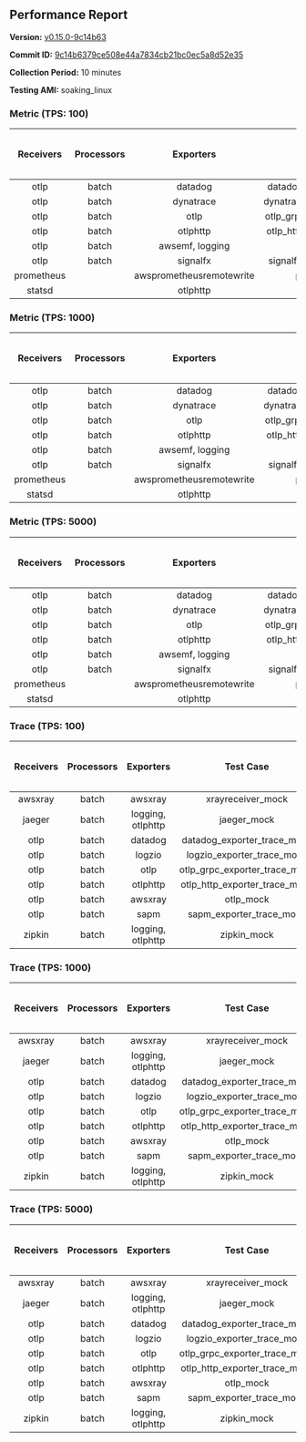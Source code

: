 ## Performance Report

**Version:** [v0.15.0-9c14b63](https://github.com/aws-observability/aws-otel-collector/releases/tag/v0.15.0-9c14b63)

**Commit ID:** [9c14b6379ce508e44a7834cb21bc0ec5a8d52e35](https://github.com/aws-observability/aws-otel-collector/commit/9c14b6379ce508e44a7834cb21bc0ec5a8d52e35)

**Collection Period:** 10 minutes

**Testing AMI:** soaking_linux


### Metric (TPS: 100)
| Receivers | Processors | Exporters | Test Case | Data Type | Instance Type | Avg CPU Usage (Percent) | Avg Memory Usage (Megabytes) | Max CPU Usage (Percent) | Max Memory Usage (Megabytes) |
|:---------:|:----------:|:---------:|:---------:|:---------:|:-------------:|:-----------------------:|:----------------------------:|:-----------------------:|:----------------------------:|
| otlp | batch | datadog | datadog_exporter_metric_mock | otlp | m5.2xlarge | 0.05 | 62.87 | 0.30 | 63.36 |
| otlp | batch | dynatrace | dynatrace_exporter_metric_mock | otlp | m5.2xlarge | 0.03 | 59.04 | 0.10 | 59.69 |
| otlp | batch | otlp | otlp_grpc_exporter_metric_mock | otlp | m5.2xlarge | 0.04 | 58.73 | 0.20 | 58.91 |
| otlp | batch | otlphttp | otlp_http_exporter_metric_mock | otlp | m5.2xlarge | 0.04 | 60.60 | 0.20 | 60.69 |
| otlp | batch | awsemf, logging | otlp_metric_mock | otlp | m5.2xlarge | 0.04 | 58.94 | 0.20 | 60.14 |
| otlp | batch | signalfx | signalfx_exporter_metric_mock | otlp | m5.2xlarge | 0.04 | 62.26 | 0.30 | 62.47 |
| prometheus |  | awsprometheusremotewrite | prometheus_mock | prometheus | m5.2xlarge | 0.13 | 72.11 | 0.40 | 73.81 |
| statsd |  | otlphttp | statsd_mock | statsd | m5.2xlarge | 0.02 | 59.24 | 0.10 | 59.51 |

### Metric (TPS: 1000)
| Receivers | Processors | Exporters | Test Case | Data Type | Instance Type | Avg CPU Usage (Percent) | Avg Memory Usage (Megabytes) | Max CPU Usage (Percent) | Max Memory Usage (Megabytes) |
|:---------:|:----------:|:---------:|:---------:|:---------:|:-------------:|:-----------------------:|:----------------------------:|:-----------------------:|:----------------------------:|
| otlp | batch | datadog | datadog_exporter_metric_mock | otlp | m5.2xlarge | 0.04 | 61.64 | 0.30 | 61.89 |
| otlp | batch | dynatrace | dynatrace_exporter_metric_mock | otlp | m5.2xlarge | 0.05 | 59.76 | 0.20 | 59.94 |
| otlp | batch | otlp | otlp_grpc_exporter_metric_mock | otlp | m5.2xlarge | 0.04 | 59.63 | 0.20 | 59.70 |
| otlp | batch | otlphttp | otlp_http_exporter_metric_mock | otlp | m5.2xlarge | 0.04 | 59.25 | 0.20 | 59.34 |
| otlp | batch | awsemf, logging | otlp_metric_mock | otlp | m5.2xlarge | 0.04 | 59.64 | 0.20 | 59.72 |
| otlp | batch | signalfx | signalfx_exporter_metric_mock | otlp | m5.2xlarge | 0.05 | 61.59 | 0.20 | 61.99 |
| prometheus |  | awsprometheusremotewrite | prometheus_mock | prometheus | m5.2xlarge | 1.51 | 105.93 | 3.40 | 115.10 |
| statsd |  | otlphttp | statsd_mock | statsd | m5.2xlarge | 0.01 | 58.82 | 0.20 | 59.00 |

### Metric (TPS: 5000)
| Receivers | Processors | Exporters | Test Case | Data Type | Instance Type | Avg CPU Usage (Percent) | Avg Memory Usage (Megabytes) | Max CPU Usage (Percent) | Max Memory Usage (Megabytes) |
|:---------:|:----------:|:---------:|:---------:|:---------:|:-------------:|:-----------------------:|:----------------------------:|:-----------------------:|:----------------------------:|
| otlp | batch | datadog | datadog_exporter_metric_mock | otlp | m5.2xlarge | 0.04 | 60.38 | 0.20 | 61.09 |
| otlp | batch | dynatrace | dynatrace_exporter_metric_mock | otlp | m5.2xlarge | 0.04 | 60.29 | 0.20 | 60.52 |
| otlp | batch | otlp | otlp_grpc_exporter_metric_mock | otlp | m5.2xlarge | 0.04 | 58.70 | 0.20 | 58.71 |
| otlp | batch | otlphttp | otlp_http_exporter_metric_mock | otlp | m5.2xlarge | 0.04 | 59.30 | 0.20 | 59.67 |
| otlp | batch | awsemf, logging | otlp_metric_mock | otlp | m5.2xlarge | 0.04 | 59.63 | 0.20 | 59.78 |
| otlp | batch | signalfx | signalfx_exporter_metric_mock | otlp | m5.2xlarge | 0.04 | 61.29 | 0.20 | 62.11 |
| prometheus |  | awsprometheusremotewrite | prometheus_mock | prometheus | m5.2xlarge | 7.66 | 257.48 | 14.10 | 282.32 |
| statsd |  | otlphttp | statsd_mock | statsd | m5.2xlarge | 0.02 | 59.63 | 0.20 | 59.75 |

### Trace (TPS: 100)
| Receivers | Processors | Exporters | Test Case | Data Type | Instance Type | Avg CPU Usage (Percent) | Avg Memory Usage (Megabytes) | Max CPU Usage (Percent) | Max Memory Usage (Megabytes) |
|:---------:|:----------:|:---------:|:---------:|:---------:|:-------------:|:-----------------------:|:----------------------------:|:-----------------------:|:----------------------------:|
| awsxray | batch | awsxray | xrayreceiver_mock | xray | m5.2xlarge | 4.68 | 143.88 | 5.80 | 205.17 |
| jaeger | batch | logging, otlphttp | jaeger_mock | jaeger | m5.2xlarge | 2.35 | 76.12 | 2.60 | 77.69 |
| otlp | batch | datadog | datadog_exporter_trace_mock | otlp | m5.2xlarge | 5.50 | 72.44 | 7.10 | 74.98 |
| otlp | batch | logzio | logzio_exporter_trace_mock | otlp | m5.2xlarge | 3.47 | 91.23 | 3.80 | 92.20 |
| otlp | batch | otlp | otlp_grpc_exporter_trace_mock | otlp | m5.2xlarge | 3.82 | 137.55 | 5.50 | 189.83 |
| otlp | batch | otlphttp | otlp_http_exporter_trace_mock | otlp | m5.2xlarge | 3.00 | 69.53 | 3.30 | 69.95 |
| otlp | batch | awsxray | otlp_mock | otlp | m5.2xlarge | 3.84 | 70.51 | 4.20 | 71.75 |
| otlp | batch | sapm | sapm_exporter_trace_mock | otlp | m5.2xlarge | 3.09 | 84.69 | 3.40 | 85.02 |
| zipkin | batch | logging, otlphttp | zipkin_mock | zipkin | m5.2xlarge | 5.68 | 78.48 | 7.10 | 82.59 |

### Trace (TPS: 1000)
| Receivers | Processors | Exporters | Test Case | Data Type | Instance Type | Avg CPU Usage (Percent) | Avg Memory Usage (Megabytes) | Max CPU Usage (Percent) | Max Memory Usage (Megabytes) |
|:---------:|:----------:|:---------:|:---------:|:---------:|:-------------:|:-----------------------:|:----------------------------:|:-----------------------:|:----------------------------:|
| awsxray | batch | awsxray | xrayreceiver_mock | xray | m5.2xlarge | 25.57 | 533.53 | 35.90 | 872.55 |
| jaeger | batch | logging, otlphttp | jaeger_mock | jaeger | m5.2xlarge | 17.39 | 151.66 | 22.20 | 189.12 |
| otlp | batch | datadog | datadog_exporter_trace_mock | otlp | m5.2xlarge | 33.32 | 75.21 | 33.90 | 75.96 |
| otlp | batch | logzio | logzio_exporter_trace_mock | otlp | m5.2xlarge | 29.24 | 102.54 | 31.10 | 108.28 |
| otlp | batch | otlp | otlp_grpc_exporter_trace_mock | otlp | m5.2xlarge | 31.62 | 742.84 | 44.81 | 1243.84 |
| otlp | batch | otlphttp | otlp_http_exporter_trace_mock | otlp | m5.2xlarge | 28.43 | 72.45 | 29.10 | 73.20 |
| otlp | batch | awsxray | otlp_mock | otlp | m5.2xlarge | 33.39 | 75.79 | 44.01 | 78.14 |
| otlp | batch | sapm | sapm_exporter_trace_mock | otlp | m5.2xlarge | 27.65 | 86.45 | 28.72 | 86.94 |
| zipkin | batch | logging, otlphttp | zipkin_mock | zipkin | m5.2xlarge | 31.02 | 459.11 | 35.57 | 542.14 |

### Trace (TPS: 5000)
| Receivers | Processors | Exporters | Test Case | Data Type | Instance Type | Avg CPU Usage (Percent) | Avg Memory Usage (Megabytes) | Max CPU Usage (Percent) | Max Memory Usage (Megabytes) |
|:---------:|:----------:|:---------:|:---------:|:---------:|:-------------:|:-----------------------:|:----------------------------:|:-----------------------:|:----------------------------:|
| awsxray | batch | awsxray | xrayreceiver_mock | xray | m5.2xlarge | 36.67 | 762.63 | 46.09 | 1240.62 |
| jaeger | batch | logging, otlphttp | jaeger_mock | jaeger | m5.2xlarge | 16.85 | 167.51 | 22.24 | 189.41 |
| otlp | batch | datadog | datadog_exporter_trace_mock | otlp | m5.2xlarge | 130.00 | 82.26 | 133.38 | 83.42 |
| otlp | batch | logzio | logzio_exporter_trace_mock | otlp | m5.2xlarge | 109.35 | 124.31 | 115.05 | 131.01 |
| otlp | batch | otlp | otlp_grpc_exporter_trace_mock | otlp | m5.2xlarge | 124.67 | 3486.23 | 183.96 | 5955.89 |
| otlp | batch | otlphttp | otlp_http_exporter_trace_mock | otlp | m5.2xlarge | 105.91 | 76.75 | 107.86 | 77.61 |
| otlp | batch | awsxray | otlp_mock | otlp | m5.2xlarge | 140.91 | 14960.26 | 506.71 | 26345.74 |
| otlp | batch | sapm | sapm_exporter_trace_mock | otlp | m5.2xlarge | 118.27 | 90.55 | 119.45 | 93.89 |
| zipkin | batch | logging, otlphttp | zipkin_mock | zipkin | m5.2xlarge | 30.38 | 514.51 | 40.00 | 573.54 |
